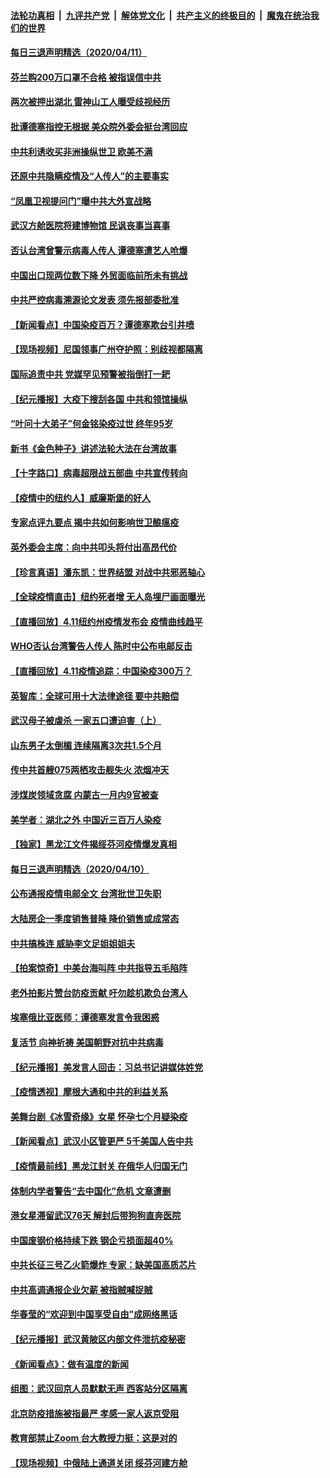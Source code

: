 ####  [法轮功真相](../../../../basic/blob/master/README.md?t=04121330) &nbsp;|&nbsp; [九评共产党](../../../../9ping.md/blob/master/README.md?t=04121330) &nbsp;|&nbsp; [解体党文化](../../../../jtdwh.md/blob/master/README.md?t=04121330)  &nbsp;|&nbsp; [共产主义的终极目的](../../../../gczydzjmd.md/blob/master/README.md?t=04121330) &nbsp;|&nbsp; [魔鬼在统治我们的世界](../../../../mgztzwmdsj.md/blob/master/README.md?t=04121330) 

#### [每日三退声明精选（2020/04/11）](../pages/nsc413/n12023866.md?t=04121330) 

#### [芬兰购200万口罩不合格 被指误信中共](../pages/nsc413/n12023648.md?t=04121330) 


#### [两次被押出湖北 雷神山工人曝受歧视经历](../pages/nsc413/n12023134.md?t=04121330) 

#### [批谭德塞指控无根据 美众院外委会挺台湾回应](../pages/nsc413/n12023535.md?t=04121330) 

#### [中共利诱收买非洲操纵世卫 欧美不满](../pages/nsc413/n12023523.md?t=04121330) 

#### [还原中共隐瞒疫情及“人传人”的主要事实](../pages/nsc413/n12018773.md?t=04121330) 

#### [“凤凰卫视提问门”曝中共大外宣战略](../pages/nsc413/n12022655.md?t=04121330) 

#### [武汉方舱医院将建博物馆 民讽丧事当喜事](../pages/nsc413/n12022083.md?t=04121330) 

#### [否认台湾曾警示病毒人传人 谭德塞遭艺人呛爆](../pages/nsc413/n12023271.md?t=04121330) 

#### [中国出口现两位数下降 外贸面临前所未有挑战](../pages/nsc413/n12023336.md?t=04121330) 

#### [中共严控病毒溯源论文发表 须先报部委批准](../pages/nsc413/n12023339.md?t=04121330) 

#### [【新闻看点】中国染疫百万？谭德塞欺台引井喷](../pages/nsc413/n12023195.md?t=04121330) 

#### [【现场视频】尼国领事广州夺护照：别歧视都隔离](../pages/nsc413/n12023309.md?t=04121330) 

#### [国际追责中共 党媒罕见预警被指倒打一耙](../pages/nsc413/n12023116.md?t=04121330) 

#### [【纪元播报】大疫下搜刮各国 中共和领馆操纵](../pages/nsc413/n12022663.md?t=04121330) 

#### [“叶问十大弟子”何金铭染疫过世 终年95岁](../pages/nsc413/n12023160.md?t=04121330) 

#### [新书《金色种子》讲述法轮大法在台湾故事](../pages/nsc413/n12009988.md?t=04121330) 

#### [【十字路口】病毒超限战五部曲 中共宣传转向](../pages/nsc413/n12021619.md?t=04121330) 

#### [【疫情中的纽约人】威廉斯堡的好人](../pages/nsc413/n12022961.md?t=04121330) 

#### [专家点评九要点 揭中共如何影响世卫酿瘟疫](../pages/nsc413/n12020902.md?t=04121330) 

#### [英外委会主席：向中共叩头将付出高昂代价](../pages/nsc413/n12023009.md?t=04121330) 

#### [【珍言真语】潘东凯：世界结盟 对战中共邪恶轴心](../pages/nsc413/n12023073.md?t=04121330) 

#### [【全球疫情直击】纽约死者增 无人岛埋尸画面曝光](../pages/nsc413/n12022645.md?t=04121330) 

#### [【直播回放】4.11纽约州疫情发布会 疫情曲线趋平](../pages/nsc413/n12022842.md?t=04121330) 

#### [WHO否认台湾警告人传人 陈时中公布电邮反击](../pages/nsc413/n12022635.md?t=04121330) 

#### [【直播回放】4.11疫情追踪：中国染疫300万？](../pages/nsc413/n12022682.md?t=04121330) 

#### [英智库：全球可用十大法律途径 要中共赔偿](../pages/nsc413/n12021377.md?t=04121330) 

#### [武汉母子被虐杀 一家五口遭迫害（上）](../pages/nsc413/n12019407.md?t=04121330) 

#### [山东男子太倒楣 连续隔离3次共1.5个月](../pages/nsc413/n12022322.md?t=04121330) 

#### [传中共首艘075两栖攻击舰失火 浓烟冲天](../pages/nsc413/n12022547.md?t=04121330) 


#### [涉煤炭领域贪腐 内蒙古一月内9官被查](../pages/nsc413/n12022345.md?t=04121330) 

#### [美学者：湖北之外 中国近三百万人染疫](../pages/nsc413/n12022060.md?t=04121330) 

#### [【独家】黑龙江文件揭绥芬河疫情爆发真相](../pages/nsc413/n12021047.md?t=04121330) 

#### [每日三退声明精选（2020/04/10）](../pages/nsc413/n12022225.md?t=04121330) 

#### [公布通报疫情电邮全文 台湾批世卫失职](../pages/nsc413/n12022055.md?t=04121330) 

#### [大陆房企一季度销售普降 降价销售或成常态](../pages/nsc413/n12021591.md?t=04121330) 

#### [中共搞株连 威胁李文足姐姐姐夫](../pages/nsc413/n12021753.md?t=04121330) 

#### [【拍案惊奇】中美台海叫阵 中共指导五毛陷阵](../pages/nsc413/n12021797.md?t=04121330) 

#### [老外拍影片赞台防疫贡献 吁勿趁机欺负台湾人](../pages/nsc413/n12021787.md?t=04121330) 

#### [埃塞俄比亚医师：谭德塞发言令我困惑](../pages/nsc413/n12021718.md?t=04121330) 

#### [复活节 向神祈祷 美国朝野对抗中共病毒](../pages/nsc413/n12018246.md?t=04121330) 

#### [【纪元播报】美发言人回击：习总书记讲媒体姓党](../pages/nsc413/n12020757.md?t=04121330) 

#### [【疫情透视】摩根大通和中共的利益关系](../pages/nsc413/n12020865.md?t=04121330) 

#### [美舞台剧《冰雪奇缘》女星 怀孕七个月疑染疫](../pages/nsc413/n12021114.md?t=04121330) 

#### [【新闻看点】武汉小区管更严 5千美国人告中共](../pages/nsc413/n12020890.md?t=04121330) 

#### [【疫情最前线】黑龙江封关 在俄华人归国无门](../pages/nsc413/n12021264.md?t=04121330) 

#### [体制内学者警告“去中国化”危机 文章遭删](../pages/nsc413/n12021046.md?t=04121330) 

#### [港女星滞留武汉76天 解封后带狗狗直奔医院](../pages/nsc413/n12020808.md?t=04121330) 

#### [中国废钢价格持续下跌 钢企亏损面超40%](../pages/nsc413/n12021280.md?t=04121330) 

#### [中共长征三号乙火箭爆炸 专家：缺美国高质芯片](../pages/nsc413/n12020200.md?t=04121330) 

#### [中共高调通报企业欠薪 被指贼喊捉贼](../pages/nsc413/n12021020.md?t=04121330) 

#### [华春莹的“欢迎到中国享受自由”成网络黑话](../pages/nsc413/n12020431.md?t=04121330) 

#### [【纪元播报】武汉黄陂区内部文件泄抗疫秘密](../pages/nsc413/n12020755.md?t=04121330) 

#### [《新闻看点》：做有温度的新闻](../pages/nsc413/n12020846.md?t=04121330) 

#### [组图：武汉回京人员默默无声 西客站分区隔离](../pages/nsc413/n12020881.md?t=04121330) 

#### [北京防疫措施被指最严 孝感一家人返京受阻](../pages/nsc413/n12021008.md?t=04121330) 

#### [教育部禁止Zoom 台大教授力挺：这是对的](../pages/nsc413/n12019829.md?t=04121330) 

#### [【现场视频】中俄陆上通道关闭 绥芬河建方舱](../pages/nsc413/n12020820.md?t=04121330) 

